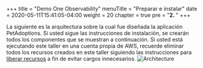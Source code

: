 +++
title = "Demo One Observability"
menuTitle = "Preparar e instalar"
date = 2020-05-11T15:41:05-04:00
weight = 20
chapter = true
pre = "<b>2. </b>"
+++

La siguiente es la arquitectura sobre la cual fue diseñada la aplicación PetAdoptions. Si usted sigue las instrucciones de instalación, se crearán todos los componentes que se muestran a continuación. Si usted está ejecutando este taller en una cuenta propia de AWS, recuerde eliminar todos los recursos creados en este taller siguiendo las instrucciones para [liberar recursos](/es/_cleanup.html) a fin de evitar cargos innecesarios.
![Architecture](/images/arch/PetAdoptions_architecture.png)
